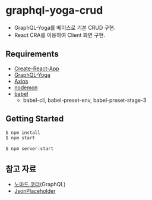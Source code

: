 # graphql-yoga-crud
- GraphQL-Yoga를 베이스로 기본 CRUD 구현.
- React CRA를 이용하여 Client 화면 구현.

## Requirements
- [Create-React-App](https://create-react-app.dev/)
- [GraphQL-Yoga](https://github.com/prisma/graphql-yoga)
- [Axios](https://github.com/axios/axios)
- [nodemon](https://www.npmjs.com/package/nodemon)
- [babel](https://babeljs.io/)
  - babel-cli, babel-preset-env, babel-preset-stage-3 

## Getting Started
```sh
$ npm install
$ npm start
```
```sh
$ npm server:start
```

## 참고 자료
- [노마드 코더](https://www.youtube.com/channel/UCUpJs89fSBXNolQGOYKn0YQ)(GraphQL)
- [JsonPlaceholder](https://jsonplaceholder.typicode.com/)
